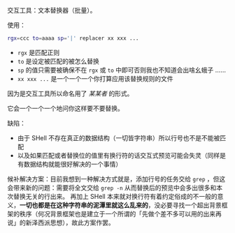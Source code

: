 交互工具：文本替换器（批量）。

使用：

~~~ sh
rgx=ccc to=aaaa sp='|' replacer xx xxx ...
~~~

- `rgx` 是匹配正则
- `to` 是设定被匹配的被怎么替换
- `sp` 的值只需要被确保不在 `rgx` 或 `to` 中即可否则我也不知道会出啥幺蛾子 ……
- `xx xxx ...` 是一个一个一个你打算应用该替换规则的文件

因为是交互工具所以命名用了 *某某者* 的形式。

它会一个一个一个地问你这样要不要替换。

缺陷：

- 由于 SHell 不存在真正的数据结构（一切皆字符串）所以行号也不是不能被匹配
- 以及如果匹配或者替换位的值里有换行符的话交互式预览可能会失灵（同样是有数据结构就能很好解决的一个事情）

候补解决方案：目前我想到一种解决方式就是，添加行号的任务交给 `grep` ，但这会带来新的问题：需要将全文交给 `grep -n` 从而替换后的预览中会多出很多和本次替换无关的行出来。
再加上 SHell 本来就对换行符有着约定俗成的不一般的意义，**一切也都是在这种字符串的泥潭里就这么乱来的**，没必要寻找一个超出背景框架的秩序（何况背景框架也是建立于一个所谓的「先做个差不多可以用的出来再说」的新泽西派思想），故此方案作罢。
